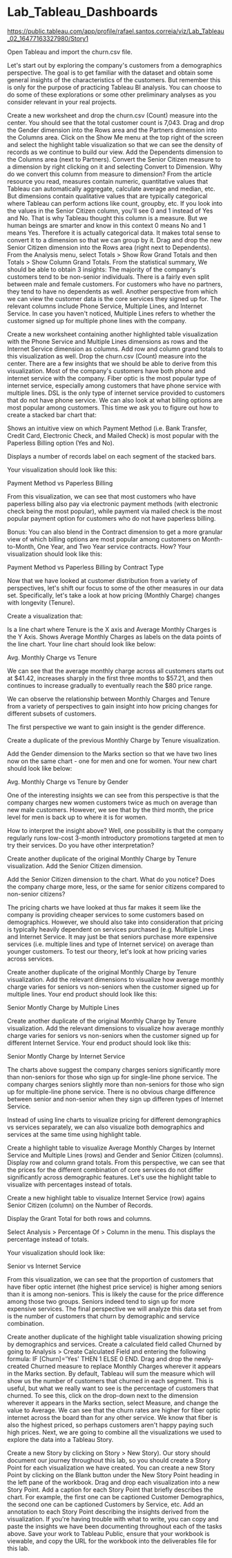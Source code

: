 # Lab_Tableau_Dashboards

https://public.tableau.com/app/profile/rafael.santos.correia/viz/Lab_Tableau_02_16477163327980/Story1

Open Tableau and import the churn.csv file.

Let's start out by exploring the company's customers from a demographics perspective. The goal is to get familiar with the dataset and obtain some general insights of the characteristics of the customers. But remember this is only for the purpose of practicing Tableau BI analysis. You can choose to do some of these explorations or some other preliminary analyses as you consider relevant in your real projects.

Create a new worksheet and drop the churn.csv (Count) measure into the center. You should see that the total customer count is 7,043.
Drag and drop the Gender dimension into the Rows area and the Partners dimension into the Columns area.
Click on the Show Me menu at the top right of the screen and select the highlight table visualization so that we can see the density of records as we continue to build our view.
Add the Dependents dimension to the Columns area (next to Partners).
Convert the Senior Citizen measure to a dimension by right clicking on it and selecting Convert to Dimension.
Why do we convert this column from measure to dimension? From the article resource you read, measures contain numeric, quantitative values that Tableau can automatically aggregate, calculate average and median, etc. But dimensions contain qualitative values that are typically categorical where Tableau can perform actions like count, groupby, etc.
If you look into the values in the Senior Citizen column, you'll see 0 and 1 instead of Yes and No. That is why Tableau thought this column is a measure. But we human beings are smarter and know in this context 0 means No and 1 means Yes. Therefore it is actually categorical data. It makes total sense to convert it to a dimension so that we can group by it.
Drag and drop the new Senior Citizen dimension into the Rows area (right next to Dependents).
From the Analysis menu, select Totals > Show Row Grand Totals and then Totals > Show Column Grand Totals.
From the statistical summary, We should be able to obtain 3 insights:
The majority of the company's customers tend to be non-senior individuals.
There is a fairly even split between male and female customers.
For customers who have no partners, they tend to have no dependents as well.
Another perspective from which we can view the customer data is the core services they signed up for. The relevant columns include Phone Service, Multiple Lines, and Internet Service. In case you haven't noticed, Multiple Lines refers to whether the customer signed up for multiple phone lines with the company.

Create a new worksheet containing another highlighted table visualization with the Phone Service and Multiple Lines dimensions as rows and the Internet Service dimension as columns.
Add row and column grand totals to this visualization as well.
Drop the churn.csv (Count) measure into the center.
There are a few insights that we should be able to derive from this visualization.
Most of the company's customers have both phone and internet service with the company.
Fiber optic is the most popular type of internet service, especially among customers that have phone service with multiple lines.
DSL is the only type of internet service provided to customers that do not have phone service.
We can also look at what billing options are most popular among customers. This time we ask you to figure out how to create a stacked bar chart that:

Shows an intuitive view on which Payment Method (i.e. Bank Transfer, Credit Card, Electronic Check, and Mailed Check) is most popular with the Paperless Billing option (Yes and No).

Displays a number of records label on each segment of the stacked bars.

Your visualization should look like this:

Payment Method vs Paperless Billing

From this visualization, we can see that most customers who have paperless billing also pay via electronic payment methods (with electronic check being the most popular), while payment via mailed check is the most popular payment option for customers who do not have paperless billing.

Bonus: You can also blend in the Contract dimension to get a more granular view of which billing options are most popular among customers on Month-to-Month, One Year, and Two Year service contracts. How? Your visualization should look like this:

Payment Method vs Paperless Billing by Contract Type

Now that we have looked at customer distribution from a variety of perspectives, let's shift our focus to some of the other measures in our data set. Specifically, let's take a look at how pricing (Monthly Charge) changes with longevity (Tenure).

Create a visualization that:

Is a line chart where Tenure is the X axis and Average Monthly Charges is the Y Axis.
Shows Average Monthly Charges as labels on the data points of the line chart.
Your line chart should look like below:

Avg. Monthly Charge vs Tenure

We can see that the average monthly charge across all customers starts out at $41.42, increases sharply in the first three months to $57.21, and then continues to increase gradually to eventually reach the $80 price range.

We can observe the relationship between Monthly Charges and Tenure from a variety of perspectives to gain insight into how pricing changes for different subsets of customers.

The first perspective we want to gain insight is the gender difference.

Create a duplicate of the previous Monthly Charge by Tenure visualization.

Add the Gender dimension to the Marks section so that we have two lines now on the same chart - one for men and one for women. Your new chart should look like below:

Avg. Monthly Charge vs Tenure by Gender

One of the interesting insights we can see from this perspective is that the company charges new women customers twice as much on average than new male customers. However, we see that by the third month, the price level for men is back up to where it is for women.

How to interpret the insight above? Well, one possibility is that the company regularly runs low-cost 3-month introductory promotions targeted at men to try their services. Do you have other interpretation?

Create another duplicate of the original Monthly Charge by Tenure visualization. Add the Senior Citizen dimension.

Add the Senior Citizen dimension to the chart. What do you notice? Does the company charge more, less, or the same for senior citizens compared to non-senior citizens?

The pricing charts we have looked at thus far makes it seem like the company is providing cheaper services to some customers based on demographics. However, we should also take into consideration that pricing is typically heavily dependent on services purchased (e.g. Multiple Lines and Internet Service. It may just be that seniors purchase more expensive services (i.e. multiple lines and type of Internet service) on average than younger customers. To test our theory, let's look at how pricing varies across services.

Create another duplicate of the original Monthly Charge by Tenure visualization. Add the relevant dimensions to visualize how average monthly charge varies for seniors vs non-seniors when the customer signed up for multiple lines. Your end product should look like this:

Senior Montly Charge by Multiple Lines

Create another duplicate of the original Monthly Charge by Tenure visualization. Add the relevant dimensions to visualize how average monthly charge varies for seniors vs non-seniors when the customer signed up for different Internet Service. Your end product should look like this:

Senior Montly Charge by Internet Service

The charts above suggest the company charges seniors significantly more than non-seniors for those who sign up for single-line phone service. The company charges seniors slightly more than non-seniors for those who sign up for multiple-line phone service. There is no obvious charge difference between senior and non-senior when they sign up differen types of Internet Service.

Instead of using line charts to visualize pricing for different demongraphics vs services separately, we can also visualize both demographics and services at the same time using highlight table.

Create a highlight table to visualize Average Monthly Charges by Internet Service and Multiple Lines (rows) and Gender and Senior Citizen (columns).
Display row and column grand totals.
From this perspective, we can see that the prices for the different combination of core services do not differ significantly across demographic features.
Let's use the highlight table to visualize with percentages instead of totals.

Create a new highlight table to visualize Internet Service (row) agains Senior Citizen (column) on the Number of Records.

Display the Grant Total for both rows and columns.

Select Analysis > Percentage Of > Column in the menu. This displays the percentage instead of totals.

Your visualization should look like:

Senior vs Internet Service

From this visualization, we can see that the proportion of customers that have fiber optic internet (the highest price service) is higher among seniors than it is among non-seniors. This is likely the cause for the price difference among those two groups. Seniors indeed tend to sign up for more expensive services.
The final perspective we will analyze this data set from is the number of customers that churn by demographic and service combination.

Create another duplicate of the highlight table visualization showing pricing by demographics and services.
Create a calculated field called Churned by going to Analysis > Create Calculated Field and entering the following formula: IF [Churn]='Yes' THEN 1 ELSE 0 END.
Drag and drop the newly-created Churned measure to replace Monthly Charges wherever it appears in the Marks section.
By default, Tableau will sum the measure which will show us the number of customers that churned in each segment. This is useful, but what we really want to see is the percentage of customers that churned. To see this, click on the drop-down next to the dimension wherever it appears in the Marks section, select Measure, and change the value to Average.
We can see that the churn rates are higher for fiber optic internet across the board than for any other service. We know that fiber is also the highest priced, so perhaps customers aren't happy paying such high prices.
Next, we are going to combine all the visualizations we used to explore the data into a Tableau Story.

Create a new Story by clicking on Story > New Story).
Our story should document our journey throughout this lab, so you should create a Story Point for each visualization we have created. You can create a new Story Point by clicking on the Blank button under the New Story Point heading in the left pane of the workbook.
Drag and drop each visualization into a new Story Point.
Add a caption for each Story Point that briefly describes the chart. For example, the first one can be captioned Customer Demographics, the second one can be captioned Customers by Service, etc.
Add an annotation to each Story Point describing the insights derived from the visualization. If you're having trouble with what to write, you can copy and paste the insights we have been documenting throughout each of the tasks above.
Save your work to Tableau Public, ensure that your workbook is viewable, and copy the URL for the workbook into the deliverables file for this lab.
